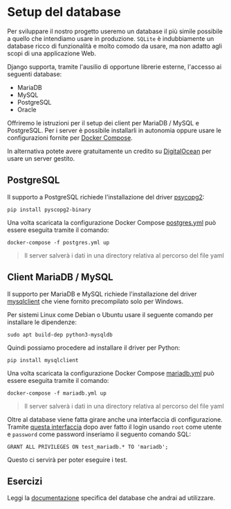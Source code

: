 # Setup del database

Per sviluppare il nostro progetto useremo un database il più simile possibile a quello che intendiamo
usare in produzione. `SQLite` è indubbiamente un database ricco di funzionalità e molto comodo da usare,
ma non adatto agli scopi di una applicazione Web.

Django supporta, tramite l'ausilio di opportune librerie esterne, l'accesso ai seguenti database:
- MariaDB
- MySQL
- PostgreSQL
- Oracle

Offriremo le istruzioni per il setup dei client per MariaDB / MySQL e PostgreSQL. Per i server è
possibile installarli in autonomia oppure usare le configurazioni fornite per
[Docker Compose](https://docs.docker.com/compose/install/).

In alternativa potete avere gratuitamente un credito su [DigitalOcean](https://m.do.co/c/0cde7cc77d3e)
per usare un server gestito.

## PostgreSQL

Il supporto a PostgreSQL richiede l'installazione del driver [psycopg2](https://www.psycopg.org/):

```shell
pip install pyscopg2-binary
```

Una volta scaricata la configurazione Docker Compose
[postgres.yml](https://github.com/xrmx/un-corso-django/blob/main/docker/postgres.yml) può essere
eseguita tramite il comando:

```shell
docker-compose -f postgres.yml up
```
> Il server salverà i dati in una directory relativa al percorso del file yaml

## Client MariaDB / MySQL

Il supporto per MariaDB e MySQL richiede l'installazione del driver
[mysqlclient](https://mysqlclient.readthedocs.io/) che viene fornito precompilato solo per Windows.

Per sistemi Linux come Debian o Ubuntu usare il seguente comando per installare le dipendenze:

```shell
sudo apt build-dep python3-mysqldb
```

Quindi possiamo procedere ad installare il driver per Python:

```shell
pip install mysqlclient
```

Una volta scaricata la configurazione Docker Compose
[mariadb.yml](https://github.com/xrmx/un-corso-django/blob/main/docker/mariadb.yml) può essere
eseguita tramite il comando:

```shell
docker-compose -f mariadb.yml up
```

> Il server salverà i dati in una directory relativa al percorso del file yaml

Oltre al database viene fatta girare anche una interfaccia di configurazione. Tramite
[questa interfaccia](http://127.0.0.1:8080/?server=db&username=root&sql=) dopo aver fatto il login
usando `root` come utente e `password` come password inseriamo il seguento comando SQL:

```
GRANT ALL PRIVILEGES ON test_mariadb.* TO 'mariadb';
```

Questo ci servirà per poter eseguire i test.

## Esercizi

Leggi la [documentazione](https://docs.djangoproject.com/en/3.2/ref/databases/) specifica del database
che andrai ad utilizzare.
